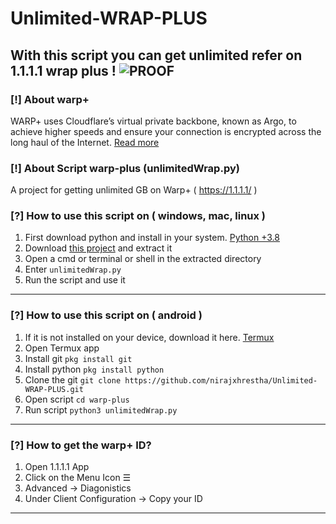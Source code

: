 # Unlimited-WRAP-PLUS
With this script you can get unlimited refer on 1.1.1.1 wrap plus !
![PROOF](https://i.imgur.com/UM5b13L.png)
-------------------------------------------------------------------
### [!] About warp+
WARP+ uses Cloudflare’s virtual private backbone, known as Argo, to achieve higher speeds and ensure your connection is encrypted across the long haul of the Internet. [Read more](https://blog.cloudflare.com/announcing-warp-plus/)

### [!] About Script warp-plus (unlimitedWrap.py)
A project for getting unlimited GB on Warp+ ( https://1.1.1.1/ ) 

### [?] How to use this script on ( windows, mac, linux )
1. First download python and install in your system. [Python +3.8](https://www.python.org/downloads/)
2. Download [this project](https://github.com/nirajxhrestha/Unlimited-WRAP-PLUS.git) and extract it
3. Open a cmd or terminal or shell in the extracted directory
4. Enter `unlimitedWrap.py`
5. Run the script and use it
--------------------------------------------------------------------
### [?] How to use this script on ( android )
1. If it is not installed on your device, download it here. [Termux](https://play.google.com/store/apps/details?id=com.termux&hl=en_NP)
2. Open Termux app
3. Install git    `pkg install git`
4. Install python `pkg install python`
5. Clone the git  `git clone https://github.com/nirajxhrestha/Unlimited-WRAP-PLUS.git`
6. Open script    `cd warp-plus`
7. Run script     `python3 unlimitedWrap.py`
--------------------------------------------------------------------
### [?] How to get the warp+ ID?
1. Open 1.1.1.1 App
2. Click on the Menu Icon ☰
3. Advanced -> Diagonistics
4. Under Client Configuration -> Copy your ID
--------------------------------------------------------------------
